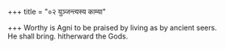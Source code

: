 +++
title = "०२ युञ्जन्त्यस्य काम्या"

+++
Worthy is Agni to be praised by living as by ancient seers.  
   He shall bring. hitherward the Gods.